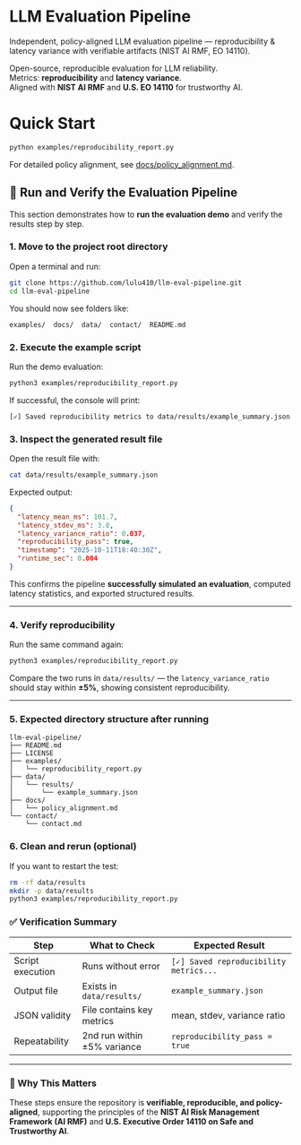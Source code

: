 # LLM Evaluation Pipeline
Independent, policy-aligned LLM evaluation pipeline — reproducibility &amp; latency variance with verifiable artifacts (NIST AI RMF, EO 14110).

Open-source, reproducible evaluation for LLM reliability.  
Metrics: **reproducibility** and **latency variance**.  
Aligned with **NIST AI RMF** and **U.S. EO 14110** for trustworthy AI.

# Quick Start
```bash
python examples/reproducibility_report.py
```

For detailed policy alignment, see [docs/policy_alignment.md](docs/policy_alignment.md).



## 🧪 Run and Verify the Evaluation Pipeline

This section demonstrates how to **run the evaluation demo** and verify the results step by step.

### 1. Move to the project root directory
Open a terminal and run:
```bash
git clone https://github.com/lulu410/llm-eval-pipeline.git
cd llm-eval-pipeline
````

You should now see folders like:

```
examples/  docs/  data/  contact/  README.md
```


### 2. Execute the example script

Run the demo evaluation:

```bash
python3 examples/reproducibility_report.py
```

If successful, the console will print:

```
[✓] Saved reproducibility metrics to data/results/example_summary.json
```


### 3. Inspect the generated result file

Open the result file with:

```bash
cat data/results/example_summary.json
```

Expected output:

```json
{
  "latency_mean_ms": 101.7,
  "latency_stdev_ms": 3.8,
  "latency_variance_ratio": 0.037,
  "reproducibility_pass": true,
  "timestamp": "2025-10-11T18:40:30Z",
  "runtime_sec": 0.004
}
```

This confirms the pipeline **successfully simulated an evaluation**, computed latency statistics, and exported structured results.

---

### 4. Verify reproducibility

Run the same command again:

```bash
python3 examples/reproducibility_report.py
```

Compare the two runs in `data/results/` —
the `latency_variance_ratio` should stay within **±5%**, showing consistent reproducibility.

---

### 5. Expected directory structure after running

```
llm-eval-pipeline/
├── README.md
├── LICENSE
├── examples/
│   └── reproducibility_report.py
├── data/
│   └── results/
│       └── example_summary.json
├── docs/
│   └── policy_alignment.md
└── contact/
    └── contact.md
```


### 6. Clean and rerun (optional)

If you want to restart the test:

```bash
rm -rf data/results
mkdir -p data/results
python3 examples/reproducibility_report.py
```


### ✅ Verification Summary

| Step             | What to Check               | Expected Result                        |
| ---------------- | --------------------------- | -------------------------------------- |
| Script execution | Runs without error          | `[✓] Saved reproducibility metrics...` |
| Output file      | Exists in `data/results/`   | `example_summary.json`                 |
| JSON validity    | File contains key metrics   | mean, stdev, variance ratio            |
| Repeatability    | 2nd run within ±5% variance | `reproducibility_pass = true`          |

---

### 🧠 Why This Matters

These steps ensure the repository is **verifiable, reproducible, and policy-aligned**,
supporting the principles of the **NIST AI Risk Management Framework (AI RMF)**
and **U.S. Executive Order 14110 on Safe and Trustworthy AI**.

